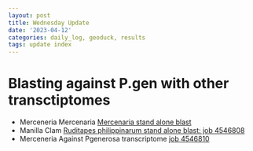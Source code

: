 ```yaml
---
layout: post
title: Wednesday Update
date: '2023-04-12'
categories: daily_log, geoduck, results
tags: update index 
---
```


# Blasting against P.gen with other transctiptomes
- Merceneria Mercenaria [Mercenaria stand alone blast](https://gannet.fish.washington.edu/gigas/data/p.generosa/Mercenaria_blastx.tab)
- Manilla Clam [Ruditapes philippinarum stand alone blast: job 4546808]()
- Merceneria Against Pgenerosa transcriptome [job 4546810]()
